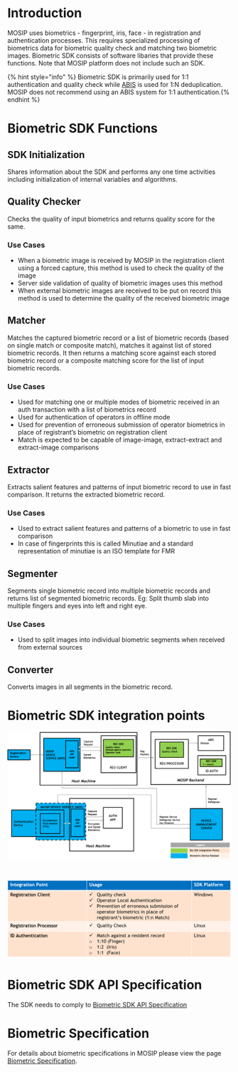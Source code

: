 
# Introduction

MOSIP uses biometrics - fingerprint, iris, face - in registration and authentication processes.  This requires specialized processing of biometrics data for biometric quality check and matching two biometric images.  Biometric SDK consists of software libaries that provide these functions.  Note that MOSIP platform does not include such an SDK.  

{% hint style="info" %} Biometric SDK is primarily used for 1:1 authentication and quality check while [ABIS](ABIS.md) is used for 1:N deduplication. MOSIP does not recommend using an ABIS system for 1:1 authentication.{% endhint %}

# Biometric SDK Functions 

## SDK Initialization
Shares information about the SDK and performs any one time activities including initialization of internal variables and algorithms.

## Quality Checker
Checks the quality of input biometrics and returns quality score for the same.

### Use Cases
* When a biometric  image is received by MOSIP in the registration client using a forced capture, this method is used to check the quality of the image
* Server side validation of quality of biometric images uses this method
* When external biometric images are received to be put on record this method is used to determine the quality of the received biometric image

## Matcher
Matches the captured biometric record or a list of biometric records (based on single match or composite match), matches it against list of stored biometric records. It then returns a matching score against each stored biometric record or a composite matching score for the list of input biometric records. 

### Use Cases
* Used for matching one or multiple modes of biometric received in an auth transaction with a list of biometrics record
* Used for authentication of operators in offline mode
* Used for prevention of erroneous submission of operator biometrics in place of registrant’s biometric on registration client
* Match is expected to be capable of image-image, extract-extract and extract-image comparisons

## Extractor
Extracts salient features and patterns of input biometric record to use in fast comparison. It returns the extracted biometric record.

### Use Cases
* Used to extract salient features and patterns of a biometric to use in fast comparison
* In case of fingerprints this is called Minutiae and a standard representation of minutiae is an ISO template for FMR

## Segmenter
Segments single biometric record into multiple biometric records and returns list of segmented biometric records. Eg: Split thumb slab into multiple fingers and eyes into left and right eye.

### Use Cases
* Used to split images into individual biometric segments when received from external sources

## Converter
Converts images in all segments in the biometric record.

# Biometric SDK integration points

![](_images/biometric_sdk_integration_points.png)

&nbsp;
&nbsp;

![](_images/biometric_sdk_integration_points_table.png)

# Biometric SDK API Specification

The SDK needs to comply to [Biometric SDK API Specification](../interfaces/Biometric-SDK-APIs.md)

# Biometric Specification

For details about biometric specifications in MOSIP please view the page [Biometric Specification](Biometric-Specification.md).

